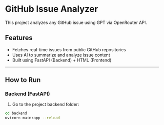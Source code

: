 #  GitHub Issue Analyzer

This project analyzes any GitHub issue using GPT via OpenRouter API.

##  Features
- Fetches real-time issues from public GitHub repositories
- Uses AI to summarize and analyze issue content
- Built using FastAPI (Backend) + HTML (Frontend)

---

##  How to Run

###  Backend (FastAPI)
1. Go to the project backend folder:
```bash
cd backend
uvicorn main:app --reload
